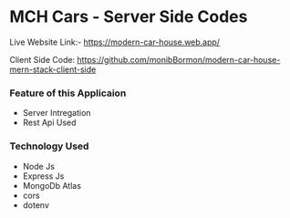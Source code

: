 # MCH Cars - Server Side Codes

Live Website Link:- https://modern-car-house.web.app/

Client Side Code: https://github.com/monibBormon/modern-car-house-mern-stack-client-side

### Feature of this Applicaion

* Server Intregation
* Rest Api Used

### Technology Used

* Node Js
* Express Js
* MongoDb Atlas
* cors
* dotenv
